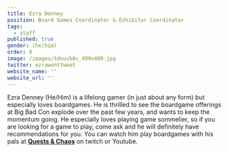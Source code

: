 ```yaml
---
title: Ezra Denney
position: Board Games Coordinator & Exhibitor Coordinator
tags:
  - staff
published: true
gender: (he/him)
order: 0
image: /images/tdnuvb8c_400x400.jpg
twitter: ezrawonttweet
website_name: ''
website_url: ''
---
```


Ezra Denney (He/Him) is a lifelong gamer (in just about any form) but especially loves boardgames. He is thrilled to see the boardgame offerings at Big Bad Con explode over the past few years, and wants to keep the momentum going. He especially loves playing game sommelier, so if you are looking for a game to play, come ask and he will definitely have recommendations for you. You can watch him play boardgames with his pals at **[Quests & Chaos](https://www.youtube.com/channel/UCHH6FUptua5O34hqPhQWSxw)** on twitch or Youtube.
